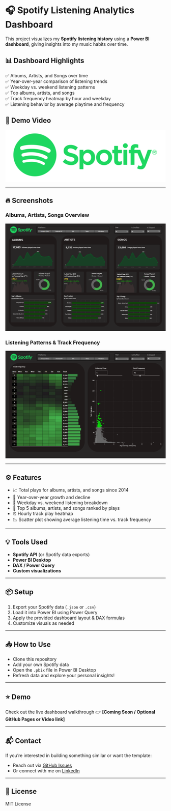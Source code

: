 # 🎧 Spotify Listening Analytics Dashboard

This project visualizes my **Spotify listening history** using a **Power BI dashboard**, giving insights into my music habits over time.

## 📊 Dashboard Highlights

✅ Albums, Artists, and Songs over time  
✅ Year-over-year comparison of listening trends  
✅ Weekday vs. weekend listening patterns  
✅ Top albums, artists, and songs  
✅ Track frequency heatmap by hour and weekday  
✅ Listening behavior by average playtime and frequency

## 🎥 Demo Video

[![Watch the Demo](./screenshots/video-thumbnail.png)](https://youtu.be/yJ1y0TG4-Lk)

---

## 🔥 Screenshots

### Albums, Artists, Songs Overview

![Albums, Artists, Songs](./screenshots/dashboard1.png)

### Listening Patterns & Track Frequency

![Listening Patterns](./screenshots/dashboard2.png)

---

## ⚙️ Features

- 📈 Total plays for albums, artists, and songs since 2014  
- 📆 Year-over-year growth and decline  
- 🌅 Weekday vs. weekend listening breakdown  
- 🚀 Top 5 albums, artists, and songs ranked by plays  
- ⏰ Hourly track play heatmap  
- 📉 Scatter plot showing average listening time vs. track frequency

---

## 💡 Tools Used

- **Spotify API** (or Spotify data exports)  
- **Power BI Desktop**  
- **DAX / Power Query**  
- **Custom visualizations**  

---

## 📦 Setup

1. Export your Spotify data (`.json` or `.csv`)  
2. Load it into Power BI using Power Query  
3. Apply the provided dashboard layout & DAX formulas  
4. Customize visuals as needed

---

## 📥 How to Use

- Clone this repository  
- Add your own Spotify data  
- Open the `.pbix` file in Power BI Desktop  
- Refresh data and explore your personal insights!

---

## ⭐ Demo

Check out the live dashboard walkthrough 👉 **[Coming Soon / Optional GitHub Pages or Video link]**

---

## 📬 Contact

If you’re interested in building something similar or want the template:
- Reach out via [GitHub Issues](https://github.com/yourusername/spotify-analytics/issues)
- Or connect with me on [LinkedIn](https://www.linkedin.com/in/yourlinkedin)

---

## 📄 License

MIT License
